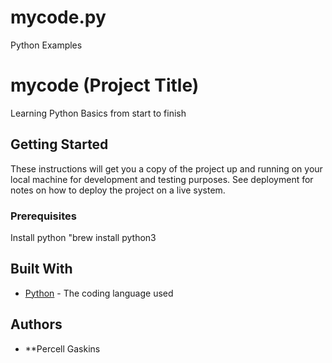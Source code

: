 # mycode.py
Python Examples
# mycode (Project Title)

Learning Python Basics from start to finish

## Getting Started

These instructions will get you a copy of the project up and running on your local machine
for development and testing purposes. See deployment for notes on how to deploy the project
on a live system.

### Prerequisites

Install python "brew install python3

## Built With

* [Python](https://www.python.org/) - The coding language used

## Authors

* **Percell Gaskins 
